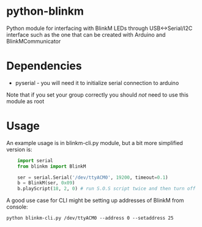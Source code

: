 python-blinkm
=============

Python module for interfacing with BlinkM LEDs through USB<->Serial/I2C interface
such as the one that can be created with Arduino and BlinkMCommunicator


Dependencies
============

 * pyserial - you will need it to initialize serial connection to arduino


Note that if you set your group correctly you should *not* need to use this
module as root

Usage
=====

An example usage is in blinkm-cli.py module, but a bit more simplified version
is:

```python
    import serial 
    from blinkm import BlinkM

    ser = serial.Serial('/dev/ttyACM0', 19200, timeout=0.1)
    b = BlinkM(ser, 0x09)
    b.playScript(18, 2, 0) # run S.O.S script twice and then turn off
```

A good use case for CLI might be setting up addresses of BlinkM from console:

    python blinkm-cli.py /dev/ttyACM0 --address 0 --setaddress 25

